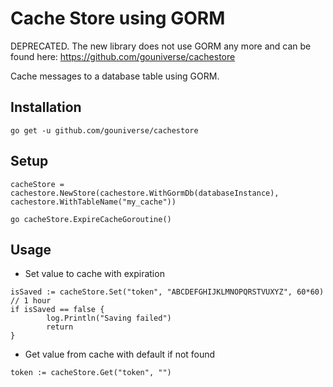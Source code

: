 # Cache Store using GORM

DEPRECATED. The new library does not use GORM any more and can be found here: https://github.com/gouniverse/cachestore

Cache messages to a database table using GORM.

## Installation
```
go get -u github.com/gouniverse/cachestore
```

## Setup

```
cacheStore = cachestore.NewStore(cachestore.WithGormDb(databaseInstance), cachestore.WithTableName("my_cache"))

go cacheStore.ExpireCacheGoroutine()
```

## Usage

- Set value to cache with expiration
```
isSaved := cacheStore.Set("token", "ABCDEFGHIJKLMNOPQRSTVUXYZ", 60*60) // 1 hour
if isSaved == false {
		log.Println("Saving failed")
		return
}
```

- Get value from cache with default if not found
```
token := cacheStore.Get("token", "")
```

